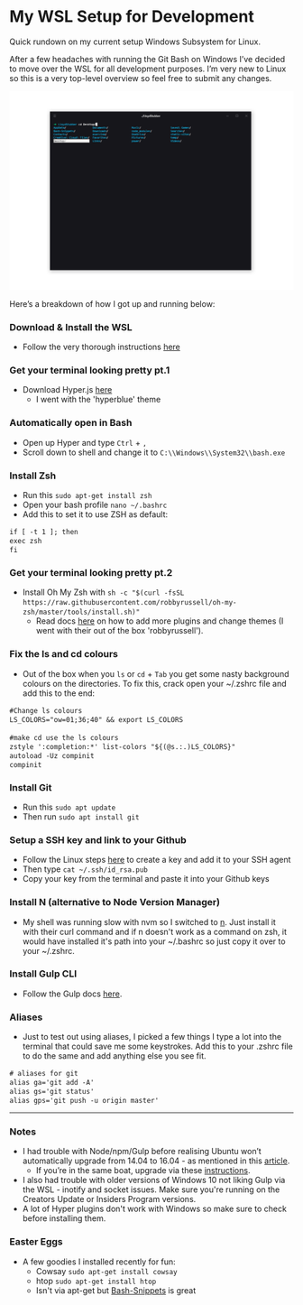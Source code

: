 # My WSL Setup for Development
Quick rundown on my current setup  Windows Subsystem for Linux.


After a few headaches with running the Git Bash on Windows I’ve decided to move over the WSL for all development purposes. I’m very new to Linux so this is a very top-level overview so feel free to submit any changes.

![Shell Screenshot](shell.png "Shell Screenshot")

Here’s a breakdown of how I got up and running below:



### Download & Install the WSL
- Follow the very thorough instructions [here](https://msdn.microsoft.com/en-au/commandline/wsl/install_guide)


### Get your terminal looking pretty pt.1
- Download Hyper.js [here](https://hyper.is/)
  - I went with the 'hyperblue' theme


### Automatically open in Bash
- Open up Hyper and type `Ctrl` + `,`
- Scroll down to shell and change it to `C:\\Windows\\System32\\bash.exe`


### Install Zsh
- Run this `sudo apt-get install zsh`
- Open your bash profile `nano ~/.bashrc`
- Add this to set it to use ZSH as default:
```
if [ -t 1 ]; then
exec zsh
fi
```

### Get your terminal looking pretty pt.2
- Install Oh My Zsh with `sh -c "$(curl -fsSL https://raw.githubusercontent.com/robbyrussell/oh-my-zsh/master/tools/install.sh)"`
  - Read docs [here](https://github.com/robbyrussell/oh-my-zsh) on how to add more plugins and change themes (I went with their out of the box 'robbyrussell').

### Fix the ls and cd colours
- Out of the box when you `ls` or `cd` + `Tab` you get some nasty background colours on the directories. To fix this, crack open your ~/.zshrc file and add this to the end:
```
#Change ls colours
LS_COLORS="ow=01;36;40" && export LS_COLORS

#make cd use the ls colours
zstyle ':completion:*' list-colors "${(@s.:.)LS_COLORS}"
autoload -Uz compinit
compinit
```

### Install Git
- Run this `sudo apt update`
- Then run `sudo apt install git`


### Setup a SSH key and link to your Github
- Follow the Linux steps [here](https://help.github.com/articles/generating-a-new-ssh-key-and-adding-it-to-the-ssh-agent/#platform-linux) to create a key and add it to your SSH agent
- Then type `cat ~/.ssh/id_rsa.pub`
- Copy your key from the terminal and paste it into your Github keys



### Install N (alternative to Node Version Manager)
- My shell was running slow with nvm so I switched to [n](https://github.com/mklement0/n-install). Just install it with their curl command and if n doesn't work as a command on zsh, it would have installed it's path into your ~/.bashrc so just copy it over to your ~/.zshrc.



### Install Gulp CLI
- Follow the Gulp docs [here](https://github.com/gulpjs/gulp/blob/master/docs/getting-started.md).

### Aliases
- Just to test out using aliases, I picked a few things I type a lot into the terminal that could save me some keystrokes. Add this to your .zshrc file to do the same and add anything else you see fit.
```
# aliases for git
alias ga='git add -A'
alias gs='git status'
alias gps='git push -u origin master'
```
---

### Notes
- I had trouble with Node/npm/Gulp before realising Ubuntu won’t automatically upgrade from 14.04 to 16.04 - as mentioned in this [article](https://blogs.msdn.microsoft.com/commandline/2017/04/11/windows-10-creators-update-whats-new-in-bashwsl-windows-console/).
  - If you’re in the same boat, upgrade via these [instructions](https://help.ubuntu.com/lts/serverguide/installing-upgrading.html).
- I also had trouble with older versions of Windows 10 not liking Gulp via the WSL - inotify and socket issues. Make sure you're running on the Creators Update or Insiders Program versions.
- A lot of Hyper plugins don't work with Windows so make sure to check before installing them.

### Easter Eggs
- A few goodies I installed recently for fun:
  - Cowsay `sudo apt-get install cowsay`
  - htop `sudo apt-get install htop`
  - Isn't via apt-get but [Bash-Snippets](https://github.com/alexanderepstein/Bash-Snippets) is great

